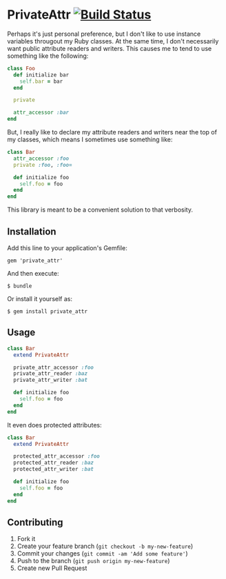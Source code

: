 # PrivateAttr [![Build Status](https://secure.travis-ci.org/jswanner/private_attr.png?branch=master)](https://travis-ci.org/jswanner/private_attr)

Perhaps it's just personal preference, but I don't like to use instance
variables througout my Ruby classes. At the same time, I don't
necessarily want public attribute readers and writers. This causes me to
tend to use something like the following:

```ruby
class Foo
  def initialize bar
    self.bar = bar
  end

  private

  attr_accessor :bar
end
```

But, I really like to declare my attribute readers and writers near the
top of my classes, which means I sometimes use something like:

```ruby
class Bar
  attr_accessor :foo
  private :foo, :foo=

  def initialize foo
    self.foo = foo
  end
end
```

This library is meant to be a convenient solution to that verbosity.

## Installation

Add this line to your application's Gemfile:

    gem 'private_attr'

And then execute:

    $ bundle

Or install it yourself as:

    $ gem install private_attr

## Usage

```ruby
class Bar
  extend PrivateAttr

  private_attr_accessor :foo
  private_attr_reader :baz
  private_attr_writer :bat

  def initialize foo
    self.foo = foo
  end
end
```

It even does protected attributes:

```ruby
class Bar
  extend PrivateAttr

  protected_attr_accessor :foo
  protected_attr_reader :baz
  protected_attr_writer :bat

  def initialize foo
    self.foo = foo
  end
end
```

## Contributing

1. Fork it
2. Create your feature branch (`git checkout -b my-new-feature`)
3. Commit your changes (`git commit -am 'Add some feature'`)
4. Push to the branch (`git push origin my-new-feature`)
5. Create new Pull Request
